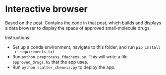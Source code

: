 # Interactive browser

Based on the [post](https://akshay.bio/blog/interactive-browser/). 
Contains the code in that post, which builds and displays a data browser to display the space of approved small-molecule drugs.

Instructions:
- Set up a conda environment, navigate to this folder, and run `pip install -r requirements.txt`
- Run `python preprocess_fdachems.py`. This will write a file `approved_drugs.h5` that the app uses.
- Run `python scatter_chemviz.py` to deploy the app.